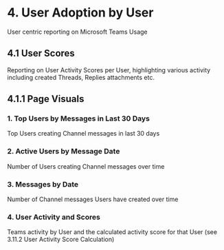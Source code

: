 # 4. User Adoption by User
User centric reporting on Microsoft Teams Usage

## 4.1 User Scores
Reporting on User Activity Scores per User, highlighting various activity including created Threads, Replies attachments etc.

## 4.1.1 Page Visuals

### 1.	Top Users by Messages in Last 30 Days
Top Users creating Channel messages in last 30 days

### 2.	Active Users by Message Date 
Number of Users creating Channel messages over time

### 3.	Messages by Date 
Number of Channel messages Users have created over time

### 4.	User Activity and Scores
Teams activity by User and the calculated activity score for that User (see 3.11.2 User Activity Score Calculation)
 
